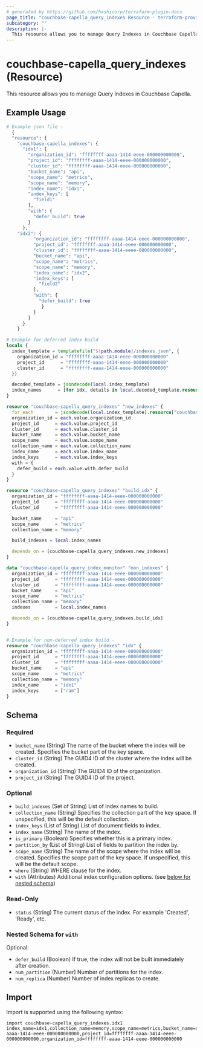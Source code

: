 ```yaml
---
# generated by https://github.com/hashicorp/terraform-plugin-docs
page_title: "couchbase-capella_query_indexes Resource - terraform-provider-couchbase-capella"
subcategory: ""
description: |-
  This resource allows you to manage Query Indexes in Couchbase Capella.
---
```


# couchbase-capella_query_indexes (Resource)

This resource allows you to manage Query Indexes in Couchbase Capella.

## Example Usage

```terraform
# Example json file -
  {
  "resource": {
    "couchbase-capella_indexes": {
      "idx1": {
        "organization_id": "ffffffff-aaaa-1414-eeee-000000000000",
        "project_id": "ffffffff-aaaa-1414-eeee-000000000000",
        "cluster_id": "ffffffff-aaaa-1414-eeee-000000000000",
        "bucket_name": "api",
        "scope_name": "metrics",
        "scope_name": "memory",
        "index_name": "idx1",
        "index_keys": [
          "field1"
        ],
        "with": {
          "defer_build": true
        }
      },
    "idx2": {
          "organization_id": "ffffffff-aaaa-1414-eeee-000000000000",
          "project_id": "ffffffff-aaaa-1414-eeee-000000000000",
          "cluster_id": "ffffffff-aaaa-1414-eeee-000000000000",
          "bucket_name": "api",
          "scope_name": "metrics",
          "scope_name": "memory",
          "index_name": "idx2",
          "index_keys": [
            "field2"
          ],
          "with": {
            "defer_build": true
             }
          }
        }
      }
    }

# Example for deferred index build -
locals {
  index_template = templatefile("${path.module}/indexes.json", {
    organization_id = "ffffffff-aaaa-1414-eeee-000000000000"
    project_id      = "ffffffff-aaaa-1414-eeee-000000000000"
    cluster_id      = "ffffffff-aaaa-1414-eeee-000000000000"
  })

  decoded_template = jsondecode(local.index_template)
  index_names      = [for idx, details in local.decoded_template.resource["couchbase-capella_indexes"] : details.index_name]
}

resource "couchbase-capella_query_indexes" "new_indexes" {
  for_each        = jsondecode(local.index_template).resource["couchbase-capella_indexes"]
  organization_id = each.value.organization_id
  project_id      = each.value.project_id
  cluster_id      = each.value.cluster_id
  bucket_name     = each.value.bucket_name
  scope_name      = each.value.scope_name
  collection_name = each.value.collection_name
  index_name      = each.value.index_name
  index_keys      = each.value.index_keys
  with = {
    defer_build = each.value.with.defer_build
  }
}

resource "couchbase-capella_query_indexes" "build_idx" {
  organization_id = "ffffffff-aaaa-1414-eeee-000000000000"
  project_id      = "ffffffff-aaaa-1414-eeee-000000000000"
  cluster_id      = "ffffffff-aaaa-1414-eeee-000000000000"

  bucket_name     = "api"
  scope_name      = "metrics"
  collection_name = "memory"

  build_indexes = local.index_names

  depends_on = [couchbase-capella_query_indexes.new_indexes]
}

data "couchbase-capella_query_index_monitor" "mon_indexes" {
  organization_id = "ffffffff-aaaa-1414-eeee-000000000000"
  project_id      = "ffffffff-aaaa-1414-eeee-000000000000"
  cluster_id      = "ffffffff-aaaa-1414-eeee-000000000000"
  bucket_name     = "api"
  scope_name      = "metrics"
  collection_name = "memory"
  indexes         = local.index_names

  depends_on = [couchbase-capella_query_indexes.build_idx]
}


# Example for non-deferred index build -
resource "couchbase-capella_query_indexes" "idx" {
  organization_id = "ffffffff-aaaa-1414-eeee-000000000000"
  project_id      = "ffffffff-aaaa-1414-eeee-000000000000"
  cluster_id      = "ffffffff-aaaa-1414-eeee-000000000000"
  bucket_name     = "api"
  scope_name      = "metrics"
  collection_name = "memory"
  index_name      = "idx1"
  index_keys      = ["ram"]
}
```

<!-- schema generated by tfplugindocs -->
## Schema

### Required

- `bucket_name` (String) The name of the bucket where the index will be created. Specifies the bucket part of the key space.
- `cluster_id` (String) The GUID4 ID of the cluster where the index will be created.
- `organization_id` (String) The GUID4 ID of the organization.
- `project_id` (String) The GUID4 ID of the project.

### Optional

- `build_indexes` (Set of String) List of index names to build.
- `collection_name` (String) Specifies the collection part of the key space. If unspecified, this will be the default collection.
- `index_keys` (List of String) List of document fields to index.
- `index_name` (String) The name of the index.
- `is_primary` (Boolean) Specifies whether this is a primary index.
- `partition_by` (List of String) List of fields to partition the index by.
- `scope_name` (String) The name of the scope where the index will be created. Specifies the scope part of the key space. If unspecified, this will be the default scope.
- `where` (String) WHERE clause for the index.
- `with` (Attributes) Additional index configuration options. (see [below for nested schema](#nestedatt--with))

### Read-Only

- `status` (String) The current status of the index. For example 'Created', 'Ready', etc.

<a id="nestedatt--with"></a>
### Nested Schema for `with`

Optional:

- `defer_build` (Boolean) If true, the index will not be built immediately after creation.
- `num_partition` (Number) Number of partitions for the index.
- `num_replica` (Number) Number of index replicas to create.

## Import

Import is supported using the following syntax:

```shell
import couchbase-capella_query_indexes.idx1 index_name=idx1,collection_name=memory,scope_name=metrics,bucket_name=api,cluster_id=ffffffff-aaaa-1414-eeee-000000000000,project_id=ffffffff-aaaa-1414-eeee-000000000000,organization_id=ffffffff-aaaa-1414-eeee-000000000000
```

